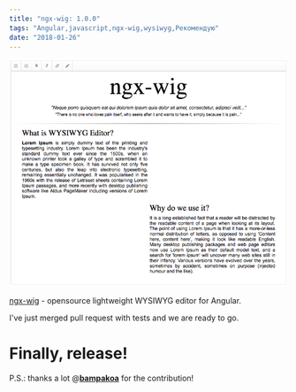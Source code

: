 ```yaml
---
title: "ngx-wig: 1.0.0"
tags: "Angular,javascript,ngx-wig,wysiwyg,Рекомендую"
date: "2018-01-26"
---
```


![](images/33888069-37bde1f0-df4c-11e7-993e-d48ffe0fffbf.png)

[ngx-wig](https://github.com/stevermeister/ngx-wig) \- opensource lightweight WYSIWYG editor for Angular.

I've just merged pull request with tests and we are ready to go.

# Finally, release!

P.S.: thanks a lot @**[bampakoa](https://github.com/bampakoa)** for the contribution!
